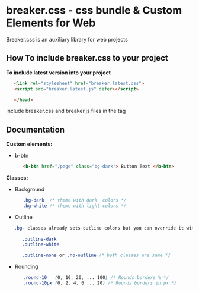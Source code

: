 # breaker.css - css bundle & Custom Elements for Web

Breaker.css is an auxiliary library for web projects



## How To include breaker.css to your project

**To include latest version into your project**
```html
   <link rel="stylesheet" href="breaker.latest.css">
   <script src="breaker.latest.js" defer></script>

   </head>
```
include breaker.css and breaker.js files in the **<head>** tag




## Documentation

**Custom elements:**
- b-btn
   ```html
      <b-btn href="/page" class="bg-dark"> Button Text </b-btn>
   ```


**Classes:**
- Background
   ```css
      .bg-dark  /* theme with dark  colors */
      .bg-white /* theme with light colors */
   ```

- Outline
```css
   .bg- classes already sets outline colors but you can override it with:
   
      .outline-dark
      .outline-white

      .outline-none or .no-outline /* both classes are same */
   ```


- Rounding
   ```css
      .round-10   (0, 10, 20, ... 100) /* Rounds borders % */
      .round-10px (0, 2, 4, 6 ... 20) /* Rounds borders in px */
   ```

